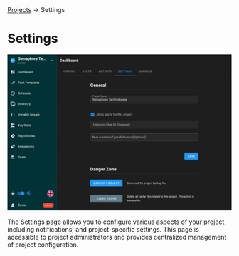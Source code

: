 <div class="breadcrumbs">
    <a href="/user-guide/projects/">Projects</a>
    → Settings
</div>

# Settings

![](<../../.gitbook/assets/project_settings.webp>)

The Settings page allows you to configure various aspects of your project, including notifications, and project-specific settings. This page is accessible to project administrators and provides centralized management of project configuration.
